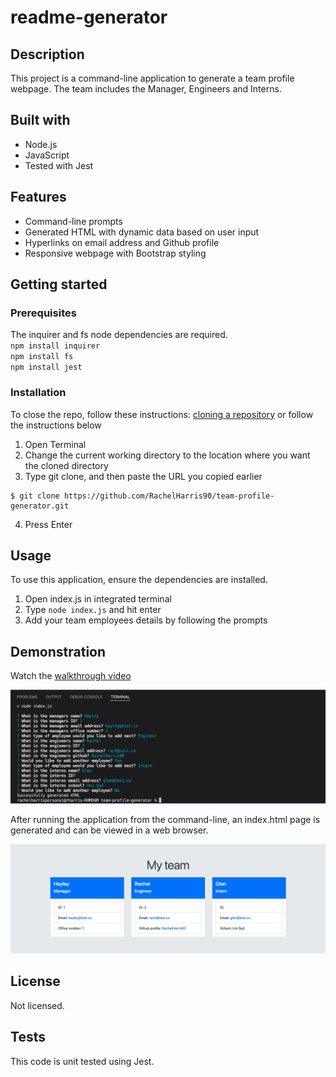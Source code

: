 # readme-generator

## Description
This project is a command-line application to generate a team profile webpage. The team includes the Manager, Engineers and Interns.

## Built with
* Node.js
* JavaScript
* Tested with Jest

## Features
* Command-line prompts
* Generated HTML with dynamic data based on user input
* Hyperlinks on email address and Github profile
* Responsive webpage with Bootstrap styling

## Getting started
### Prerequisites
The inquirer and fs node dependencies are required.  
`npm install inquirer`  
`npm install fs`  
`npm install jest`  

### Installation
To close the repo, follow these instructions:
[cloning a repository](https://docs.github.com/en/repositories/creating-and-managing-repositories/cloning-a-repository) or follow the instructions below

1. Open Terminal
2. Change the current working directory to the location where you want the cloned directory
3. Type git clone, and then paste the URL you copied earlier
```
$ git clone https://github.com/RachelHarris90/team-profile-generator.git
```
4. Press Enter

## Usage
To use this application, ensure the dependencies are installed.

1. Open index.js in integrated terminal
2. Type `node index.js` and hit enter
3. Add your team employees details by following the prompts

## Demonstration
Watch the [walkthrough video](https://drive.google.com/file/d/1cRquQ4eXVRrCe-kG9mB6zeDFszw0cKIj/view)


![Example of command-line](/assets/command-line-example.png)

After running the application from the command-line, an index.html page is generated and can be viewed in a web browser.

![Example of webpage](/assets/webpage-example.png)


## License
Not licensed.

## Tests
This code is unit tested using Jest.